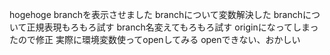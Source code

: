 hogehoge
branchを表示させました
branchについて変数解決した
branchについて正規表現もろもろ試す
branch名変えてもろもろ試す
originになってしまったので修正
実際に環境変数使ってopenしてみる
openできない、おかしい
